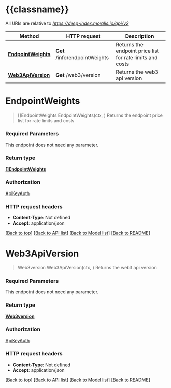 # {{classname}}

All URIs are relative to *https://deep-index.moralis.io/api/v2*

Method | HTTP request | Description
------------- | ------------- | -------------
[**EndpointWeights**](InfoApi.md#EndpointWeights) | **Get** /info/endpointWeights | Returns the endpoint price list for rate limits and costs
[**Web3ApiVersion**](InfoApi.md#Web3ApiVersion) | **Get** /web3/version | Returns the web3 api version

# **EndpointWeights**
> []EndpointWeights EndpointWeights(ctx, )
Returns the endpoint price list for rate limits and costs

### Required Parameters
This endpoint does not need any parameter.

### Return type

[**[]EndpointWeights**](endpointWeights.md)

### Authorization

[ApiKeyAuth](../README.md#ApiKeyAuth)

### HTTP request headers

 - **Content-Type**: Not defined
 - **Accept**: application/json

[[Back to top]](#) [[Back to API list]](../README.md#documentation-for-api-endpoints) [[Back to Model list]](../README.md#documentation-for-models) [[Back to README]](../README.md)

# **Web3ApiVersion**
> Web3version Web3ApiVersion(ctx, )
Returns the web3 api version

### Required Parameters
This endpoint does not need any parameter.

### Return type

[**Web3version**](web3version.md)

### Authorization

[ApiKeyAuth](../README.md#ApiKeyAuth)

### HTTP request headers

 - **Content-Type**: Not defined
 - **Accept**: application/json

[[Back to top]](#) [[Back to API list]](../README.md#documentation-for-api-endpoints) [[Back to Model list]](../README.md#documentation-for-models) [[Back to README]](../README.md)

